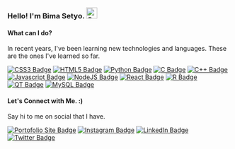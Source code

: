 ### Hello! I'm Bima Setyo.  <img src="https://raw.githubusercontent.com/Tarikul-Islam-Anik/Animated-Fluent-Emojis/master/Emojis/Animals/Cat%20Face.png" alt="Cat Face" width="25" height="25" />

#### **What can I do?**
In recent years, I've been learning new technologies and languages. These are the ones I've learned so far.

  [![CSS3 Badge](https://img.shields.io/badge/CSS3-1572B6?style=for-the-badge&logo=css3&logoColor=white)]()
  [![HTML5 Badge](https://img.shields.io/badge/HTML5-E34F26?style=for-the-badge&logo=html5&logoColor=white)]()
  [![Python Badge](https://img.shields.io/badge/Python-FFD43B?style=for-the-badge&logo=python&logoColor=blue)]()
  [![C Badge](https://img.shields.io/badge/C-00599C?style=for-the-badge&logo=c&logoColor=white)]()
  [![C++ Badge](https://img.shields.io/badge/C%2B%2B-00599C?style=for-the-badge&logo=c%2B%2B&logoColor=white)]()
  [![Javascript Badge](https://img.shields.io/badge/JavaScript-323330?style=for-the-badge&logo=javascript&logoColor=F7DF1E)]()
  [![NodeJS Badge](https://img.shields.io/badge/Node.js-339933?style=for-the-badge&logo=nodedotjs&logoColor=white)]()
  [![React Badge](https://img.shields.io/badge/React-20232A?style=for-the-badge&logo=react&logoColor=61DAFB)]()
  [![R Badge](https://img.shields.io/badge/R-276DC3?style=for-the-badge&logo=r&logoColor=white)]()
  [![QT Badge](https://img.shields.io/badge/Qt-41CD52?style=for-the-badge&logo=qt&logoColor=white)]()
  [![MySQL Badge](https://img.shields.io/badge/MySQL-005C84?style=for-the-badge&logo=mysql&logoColor=white)]()

#### **Let's Connect with Me. :)**
Say hi to me on social that I have.

  [![Portofolio Site Badge](https://img.shields.io/badge/website-000000?style=for-the-badge&logo=About.me&logoColor=white)](https://bimasetyo.vercel.app/)
  [![Instagram Badge](https://img.shields.io/badge/Instagram-E4405F?style=for-the-badge&logo=instagram&logoColor=white)](https://www.instagram.com/bzizmza)
  [![LinkedIn Badge](https://img.shields.io/badge/LinkedIn-0077B5?style=for-the-badge&logo=linkedin&logoColor=white)](https://www.linkedin.com/in/abimanyusrisetyo/)
  [![Twitter Badge](https://img.shields.io/badge/Twitter-1DA1F2?style=for-the-badge&logo=twitter&logoColor=white)](https://www.twitter.com/bzizmza)
